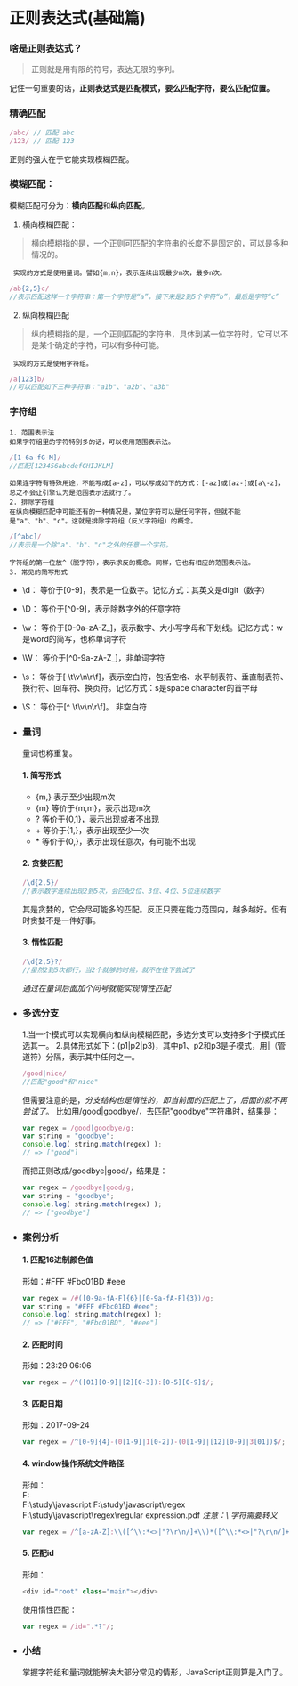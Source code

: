 # 正则表达式(基础篇)
### 啥是正则表达式？
  > 正则就是用有限的符号，表达无限的序列。  


  记住一句重要的话，**正则表达式是匹配模式，要么匹配字符，要么匹配位置。**

### 精确匹配
  ``` javascript
  /abc/ // 匹配 abc
  /123/ // 匹配 123
  ```
  正则的强大在于它能实现模糊匹配。

### 模糊匹配：
  模糊匹配可分为：**横向匹配**和**纵向匹配**。
  1. 横向模糊匹配：
  > 横向模糊指的是，一个正则可匹配的字符串的长度不是固定的，可以是多种情况的。

     实现的方式是使用量词。譬如{m,n}，表示连续出现最少m次，最多n次。
   ``` javascript
   /ab{2,5}c/
   //表示匹配这样一个字符串：第一个字符是“a”，接下来是2到5个字符“b”，最后是字符“c”
   ```
  2. 纵向模糊匹配
  > 纵向模糊指的是，一个正则匹配的字符串，具体到某一位字符时，它可以不是某个确定的字符，可以有多种可能。

     实现的方式是使用字符组。  
   ``` javascript
   /a[123]b/
   //可以匹配如下三种字符串："a1b"、"a2b"、"a3b"
   ```

### 字符组  
    1. 范围表示法
    如果字符组里的字符特别多的话，可以使用范围表示法。
   ``` javascript
   /[1-6a-fG-M]/
   //匹配[123456abcdefGHIJKLM]
   ```
    如果连字符有特殊用途，不能写成[a-z]，可以写成如下的方式：[-az]或[az-]或[a\-z]，总之不会让引擎认为是范围表示法就行了。  
    2. 排除字符组
    在纵向模糊匹配中可能还有的一种情况是，某位字符可以是任何字符，但就不能是"a"、"b"、"c"。这就是排除字符组（反义字符组）的概念。
   ``` javascript
   /[^abc]/
   //表示是一个除"a"、"b"、"c"之外的任意一个字符。
   ```
    字符组的第一位放^（脱字符），表示求反的概念。同样，它也有相应的范围表示法。
    3. 常见的简写形式
   - \d： 等价于[0-9]，表示是一位数字。记忆方式：其英文是digit（数字）
   - \D： 等价于[^0-9]，表示除数字外的任意字符
   - \w： 等价于[0-9a-zA-Z_]，表示数字、大小写字母和下划线。记忆方式：w是word的简写，也称单词字符
   - \W： 等价于[^0-9a-zA-Z_]，非单词字符
   - \s： 等价于[ \t\v\n\r\f]，表示空白符，包括空格、水平制表符、垂直制表符、换行符、回车符、换页符。记忆方式：s是space character的首字母
   - \S： 等价于[^ \t\v\n\r\f]。 非空白符

- ### 量词
  量词也称重复。
  #### 1. 简写形式
  - {m,}  表示至少出现m次
  - {m}   等价于{m,m}，表示出现m次
  - ?     等价于{0,1}，表示出现或者不出现
  - \+    等价于{1,}，表示出现至少一次
  - \*     等价于{0,}，表示出现任意次，有可能不出现

  #### 2. 贪婪匹配
  ``` javascript
  /\d{2,5}/
  //表示数字连续出现2到5次，会匹配2位、3位、4位、5位连续数字
  ```
  其是贪婪的，它会尽可能多的匹配。反正只要在能力范围内，越多越好。但有时贪婪不是一件好事。
  #### 3. 惰性匹配
  ``` javascript
  /\d{2,5}?/
  //虽然2到5次都行，当2个就够的时候，就不在往下尝试了
  ```
  *通过在量词后面加个问号就能实现惰性匹配*

- ### 多选分支
  1.当一个模式可以实现横向和纵向模糊匹配，多选分支可以支持多个子模式任选其一。
  2.具体形式如下：(p1|p2|p3)，其中p1、p2和p3是子模式，用|（管道符）分隔，表示其中任何之一。
  ``` javascript
  /good|nice/
  //匹配"good"和"nice"
  ```
  但需要注意的是，*分支结构也是惰性的，即当前面的匹配上了，后面的就不再尝试了*。
  比如用/good|goodbye/，去匹配"goodbye"字符串时，结果是：
  ``` javascript
  var regex = /good|goodbye/g;
  var string = "goodbye";
  console.log( string.match(regex) );
  // => ["good"]
  ```
  而把正则改成/goodbye|good/，结果是：
  ``` javascript
  var regex = /goodbye|good/g;
  var string = "goodbye";
  console.log( string.match(regex) );
  // => ["goodbye"]
  ```

- ### 案例分析
  #### 1. 匹配16进制颜色值
  形如：#FFF #Fbc01BD #eee
  ``` javascript
  var regex = /#([0-9a-fA-F]{6}|[0-9a-fA-F]{3})/g;
  var string = "#FFF #Fbc01BD #eee";
  console.log( string.match(regex) );
  // => ["#FFF", "#Fbc01BD", "#eee"]
  ```
  #### 2. 匹配时间
  形如：23:29  06:06
  ``` javascript
  var regex = /^([01][0-9]|[2][0-3]):[0-5][0-9]$/;
  ```
  #### 3. 匹配日期
  形如：2017-09-24
  ``` javascript
  var regex = /^[0-9]{4}-(0[1-9]|1[0-2])-(0[1-9]|[12][0-9]|3[01])$/;
  ```
  #### 4. window操作系统文件路径
  形如：  
  F:\
  F:\study\javascript
  F:\study\javascript\regex\
  F:\study\javascript\regex\regular expression.pdf
  *注意：\ 字符需要转义*
  ``` javascript
  var regex = /^[a-zA-Z]:\\([^\\:*<>|"?\r\n/]+\\)*([^\\:*<>|"?\r\n/]+)?$/;
  ```
  #### 5. 匹配id
  形如：
  ``` javascript
  <div id="root" class="main"></div>
  ```
  使用惰性匹配：
  ``` javascript
  var regex = /id=".*?"/;
  ```
- ### 小结
  掌握字符组和量词就能解决大部分常见的情形，JavaScript正则算是入门了。